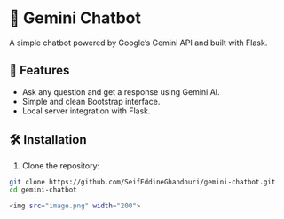 # 🤖 Gemini Chatbot

A simple chatbot powered by Google’s Gemini API and built with Flask.

## 🚀 Features

- Ask any question and get a response using Gemini AI.
- Simple and clean Bootstrap interface.
- Local server integration with Flask.

## 🛠️ Installation

1. Clone the repository:

```bash
git clone https://github.com/SeifEddineGhandouri/gemini-chatbot.git
cd gemini-chatbot

<img src="image.png" width="200">